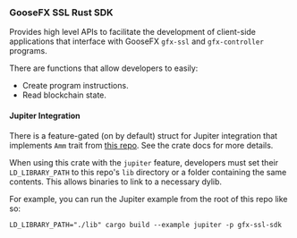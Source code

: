 ### GooseFX SSL Rust SDK

Provides high level APIs to facilitate the development of
client-side applications that interface with GooseFX `gfx-ssl` and `gfx-controller` programs.

There are functions that allow developers to easily:
- Create program instructions.
- Read blockchain state.

#### Jupiter Integration
There is a feature-gated (on by default) struct for Jupiter integration
that implements `Amm` trait from [this repo](https://github.com/jup-ag/rust-amm-implementation).
See the crate docs for more details.

When using this crate with the `jupiter` feature,
developers must set their `LD_LIBRARY_PATH` to this repo's `lib` directory
or a folder containing the same contents.
This allows binaries to link to a necessary dylib.

For example, you can run the Jupiter example from the root of this repo like so:
```commandline
LD_LIBRARY_PATH="./lib" cargo build --example jupiter -p gfx-ssl-sdk
```